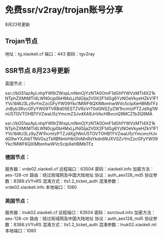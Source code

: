 # 免费ssr/v2ray/trojan账号分享

8月23号更新

## Trojan节点

地址：tg.xiaokeli.cf 端口：443 密码：tgv2ray

## SSR节点 8月23号更新

英国节点：

ssr://bG51azAyLnhpYW9rZWxpLmNmOjYzNTA0OmF1dGhfYWVzMTI4X21kNTphZXMtMTI4LWN0cjp0bHMxLjJfdGlja2V0X2F1dGg6YzNOeVkyeHZkV1F1YVc1bWJ3Lz9vYmZzcGFyYW09Ykc1MWF6QXlMbmhwWVc5clpXeHBMbTFzJnByb3RvcGFyYW09TVRBd05ESTZVRzVrT0dGNSZyZW1hcmtzPTZJdXg1WnU5TGVTOHB1YVZwaU5zYmcmZ3JvdXA9JnVkcHBvcnQ9MCZ1b3Q9MA

ssr://bG51azAyLnhpYW9rZWxpLmNmOjYzNTA0OmF1dGhfYWVzMTI4X21kNTphZXMtMTI4LWN0cjp0bHMxLjJfdGlja2V0X2F1dGg6YzNOeVkyeHZkV1F1YVc1bWJ3Lz9yZW1hcmtzPTZJdXg1WnU5TGVTOHB1YVZwaU5zYmcmcHJvdG9wYXJhbT1NVGszTkRBNmVHbGhiMnRsYkdrdWJXVSZvYmZzcGFyYW09Ykc1MWF6QXlMbmhwWVc5clpXeHBMbTFz

### 德国节点：

服务器：vrde02.xiaokeli.cf 远程端口：63504 密码：xiaokeli.info 加密方法：aes-128-ctr 路由：绕过局域网及中国大陆地址 协议：auth\_aes128\_md5 协议参数：8388:zVYvRS 混淆方式：tls1.2\_ticket\_auth 混淆参数：vrde02.xiaokeli.info 本地端口：1080

### 英国节点：

服务器：lnuk02.xiaokeli.cf 远程端口：63504 密码：ssrcloud.info 加密方法：aes-128-ctr 路由：绕过局域网及中国大陆地址 协议：auth\_aes128\_md5 协议参数：8388:zVYvRS 混淆方式：tls1.2\_ticket\_auth 混淆参数：lnuk02.xiaokeli.ml 本地端口：1080

